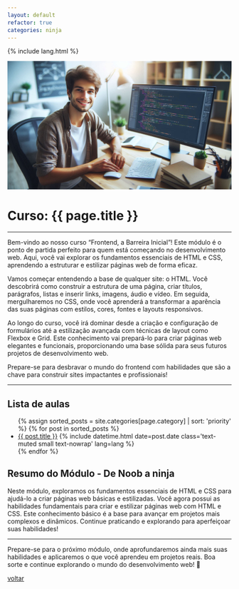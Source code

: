 ```yaml
---
layout: default
refactor: true
categories: ninja
---
```


{% include lang.html %}

<img src="/assets/img/top-banner.jpeg" alt="banner"/>

<h1>Curso: {{ page.title }}</h1>
<hr/>

<p>
  Bem-vindo ao nosso curso “Frontend, a Barreira Inicial”! Este módulo é o ponto
  de partida perfeito para quem está começando no desenvolvimento web. Aqui,
  você vai explorar os fundamentos essenciais de HTML e CSS, aprendendo a
  estruturar e estilizar páginas web de forma eficaz.
</p>

<p>
  Vamos começar entendendo a base de qualquer site: o HTML. Você descobrirá como
  construir a estrutura de uma página, criar títulos, parágrafos, listas e
  inserir links, imagens, áudio e vídeo. Em seguida, mergulharemos no CSS, onde
  você aprenderá a transformar a aparência das suas páginas com estilos, cores,
  fontes e layouts responsivos.
</p>

<p>
  Ao longo do curso, você irá dominar desde a criação e configuração de
  formulários até a estilização avançada com técnicas de layout como Flexbox e
  Grid. Este conhecimento vai prepará-lo para criar páginas web elegantes e
  funcionais, proporcionando uma base sólida para seus futuros projetos de
  desenvolvimento web.
</p>

<p>
  Prepare-se para desbravar o mundo do frontend com habilidades que são a chave
  para construir sites impactantes e profissionais!
</p>

<hr/>
<h2>Lista de aulas</h2>
<div id="page-category">
  <ul class="content ps-0">
    {% assign sorted_posts = site.categories[page.category] | sort: 'priority' %}
    {% for post in sorted_posts %}
    <li class="d-flex justify-content-between px-md-3">
      <a href="{{ post.url | relative_url }}">{{ post.title }}</a>
      <span class="dash flex-grow-1"></span>
      {% include datetime.html date=post.date class='text-muted small
      text-nowrap' lang=lang %}
    </li>
    {% endfor %}
  </ul>
</div>


<h2>Resumo do Módulo - De Noob a ninja</h2>

<p>Neste módulo, exploramos os fundamentos essenciais de HTML e CSS para ajudá-lo a criar páginas web básicas e estilizadas.
Você agora possui as habilidades fundamentais para criar e estilizar páginas web com HTML e CSS. Este conhecimento básico é a base para avançar em projetos mais complexos e dinâmicos. Continue praticando e explorando para aperfeiçoar suas habilidades!</p>
<hr/>

<p>Prepare-se para o próximo módulo, onde aprofundaremos ainda mais suas habilidades e aplicaremos o que você aprendeu em projetos reais. Boa sorte e continue explorando o mundo do desenvolvimento web! 🚀</p>

<a href="/frontend-classes/">voltar</a>